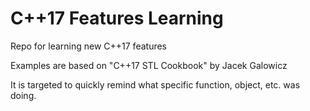 # C++17 Features Learning

Repo for learning new C++17 features

Examples are based on "C++17 STL Cookbook" by Jacek Galowicz

It is targeted to quickly remind what specific function, object, etc. was doing.
